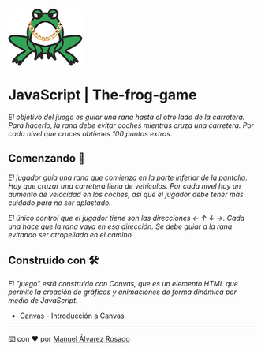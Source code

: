 ![La Rana Sevillana](https://github.com/Manuee97/The-frog-game/blob/master/img/La-Rana0.png)

# JavaScript | The-frog-game

_El objetivo del juego es guiar una rana hasta el otro lado de la carretera. Para hacerlo, la rana debe evitar coches mientras cruza una carretera. Por cada nivel que cruces obtienes 100 puntos extras._

## Comenzando 🚀

_El jugador guía una rana que comienza en la parte inferior de la pantalla. Hay que cruzar una carretera llena de vehículos. Por cada nivel hay un aumento de velocidad en los coches, así que el jugador debe tener más cuidado para no ser aplastado._

_El único control que el jugador tiene son las direcciones  ←  ↑  ↓  →. Cada una hace que la rana vaya en esa dirección. Se debe guiar a la rana evitando ser atropellado en el camino_


## Construido con 🛠️

_El "juego" está construido con Canvas, que es un elemento HTML que permite la creación de gráficos y animaciones de forma dinámica por medio de JavaScript._

* [Canvas](https://developer.mozilla.org/es/docs/Web/Guide/HTML/Canvas_tutorial/Basic_usage) - Introducción a Canvas


---
⌨️ con ❤️ por [Manuel Álvarez Rosado](https://github.com/Manuee97) 
